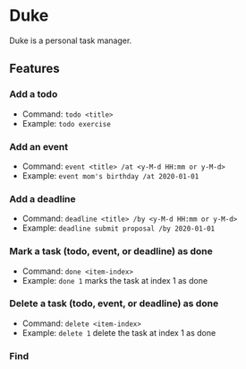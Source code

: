 # Duke

Duke is a personal task manager. 

## Features

### Add a todo
- Command: `todo <title>`
- Example: `todo exercise`

### Add an event 
- Command: `event <title> /at <y-M-d HH:mm or y-M-d>`
- Example: `event mom's birthday /at 2020-01-01`

### Add a deadline 
- Command: `deadline <title> /by <y-M-d HH:mm or y-M-d>`
- Example: `deadline submit proposal /by 2020-01-01`

### Mark a task (todo, event, or deadline) as done 
- Command: `done <item-index>`
- Example: `done 1` marks the task at index 1 as done

### Delete a task (todo, event, or deadline) as done
- Command: `delete <item-index>`
- Example: `delete 1` delete the task at index 1 as done

### Find 